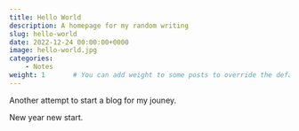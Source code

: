 ```yaml
---
title: Hello World
description: A homepage for my random writing
slug: hello-world
date: 2022-12-24 00:00:00+0000
image: hello-world.jpg
categories:
    - Notes
weight: 1       # You can add weight to some posts to override the default sorting (date descending)
---
```


Another attempt to start a blog for my jouney.

New year new start.

